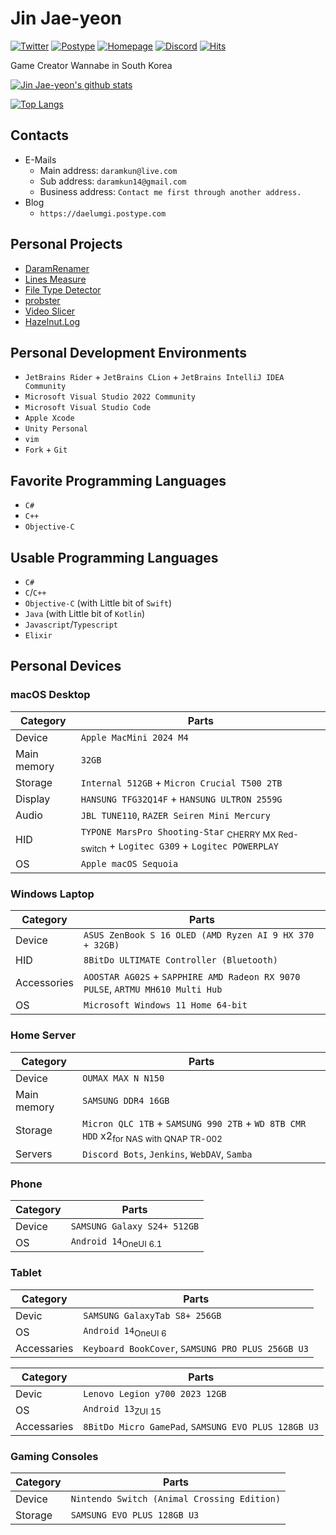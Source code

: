 # Jin Jae-yeon

[![Twitter](https://img.shields.io/badge/daelumgi-blue?logo=Twitter)](https://twitter.com/daelumgi) [![Postype](https://img.shields.io/badge/Postype-daelumgi-yellowgreen)](https://daelumgi.postype.com) [![Homepage](https://img.shields.io/badge/daram.in-green?logo=nginx)](https://daram.in) [![Discord](https://img.shields.io/badge/daelumgi-lightgrey?logo=Discord)](#) [![Hits](https://hits.seeyoufarm.com/api/count/incr/badge.svg?url=https%3A%2F%2Fgithub.com%2Fdaramkun&count_bg=%23337CBC&title_bg=%23555555&icon=&icon_color=%23E7E7E7&title=hits&edge_flat=false)](https://hits.seeyoufarm.com)

Game Creator Wannabe in South Korea

[![Jin Jae-yeon's github stats](https://github-readme-stats.vercel.app/api?username=daramkun&show_icons=true&hide_border=true)](https://github.com/daramkun)

[![Top Langs](https://github-readme-stats.vercel.app/api/top-langs/?username=daramkun&hide_border=true&layout=compact)](https://github.com/daramkun)

## Contacts
- E-Mails
  - Main address: `daramkun@live.com`
  - Sub address: `daramkun14@gmail.com`
  - Business address: `Contact me first through another address.`
- Blog
  - `https://daelumgi.postype.com`

## Personal Projects
- [DaramRenamer](https://github.com/daramkun/DaramRenamer)
- [Lines Measure](https://github.com/daramkun/Lines-Measure)
- [File Type Detector](https://github.com/daramkun/FileTypeDetector)
- [probster](https://github.com/daramkun/probster)
- [Video Slicer](https://github.com/daramkun/VideoSlicer)
- [Hazelnut.Log](https://github.com/daramkun/Hazelnut.Log)

## Personal Development Environments
- `JetBrains Rider` + `JetBrains CLion` + `JetBrains IntelliJ IDEA Community`
- `Microsoft Visual Studio 2022 Community`
- `Microsoft Visual Studio Code`
- `Apple Xcode`
- `Unity Personal`
- `vim`
- `Fork` + `Git`

## Favorite Programming Languages
- `C#`
- `C++`
- `Objective-C`

## Usable Programming Languages
- `C#`
- `C`/`C++`
- `Objective-C` (with Little bit of `Swift`)
- `Java` (with Little bit of `Kotlin`)
- `Javascript`/`Typescript`
- `Elixir`

## Personal Devices
### macOS Desktop
|Category|Parts|
|--------|-----|
|Device|`Apple MacMini 2024 M4`|
|Main memory|`32GB`|
|Storage|`Internal 512GB` + `Micron Crucial T500 2TB`|
|Display|`HANSUNG TFG32Q14F` + `HANSUNG ULTRON 2559G`|
|Audio|`JBL TUNE110`, `RAZER Seiren Mini Mercury`|
|HID|`TYPONE MarsPro Shooting-Star` <sub>CHERRY MX Red-switch</sub> + `Logitec G309` + `Logitec POWERPLAY`|
|OS|`Apple macOS Sequoia`|

### Windows Laptop
|Category|Parts|
|--------|-----|
|Device|`ASUS ZenBook S 16 OLED (AMD Ryzen AI 9 HX 370 + 32GB)`|
|HID|`8BitDo ULTIMATE Controller (Bluetooth)`|
|Accessories|`AOOSTAR AG02S` + `SAPPHIRE AMD Radeon RX 9070 PULSE`, `ARTMU MH610 Multi Hub`|
|OS|`Microsoft Windows 11 Home 64-bit`|

### Home Server
|Category|Parts|
|--------|-----|
|Device|`OUMAX MAX N N150`|
|Main memory|`SAMSUNG DDR4 16GB`|
|Storage|`Micron QLC 1TB` + `SAMSUNG 990 2TB` + `WD 8TB CMR HDD` x2<sub>for NAS with QNAP TR-002</sub>|
|Servers|`Discord Bots`, `Jenkins`, `WebDAV`, `Samba`|

### Phone
|Category|Parts|
|--------|-----|
|Device|`SAMSUNG Galaxy S24+ 512GB`|
|OS|`Android 14`<sub>OneUI 6.1</sub>|

### Tablet
|Category|Parts|
|--------|-----|
|Devic|`SAMSUNG GalaxyTab S8+ 256GB`|
|OS|`Android 14`<sub>OneUI 6</sub>|
|Accessaries|`Keyboard BookCover`, `SAMSUNG PRO PLUS 256GB U3`|

|Category|Parts|
|--------|-----|
|Devic|`Lenovo Legion y700 2023 12GB`|
|OS|`Android 13`<sub>ZUI 15</sub>|
|Accessaries|`8BitDo Micro GamePad`, `SAMSUNG EVO PLUS 128GB U3`|

### Gaming Consoles
|Category|Parts|
|--------|-----|
|Device|`Nintendo Switch (Animal Crossing Edition)`|
|Storage|`SAMSUNG EVO PLUS 128GB U3`|
